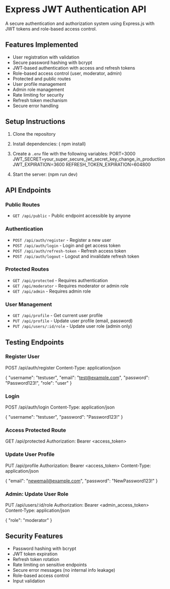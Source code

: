 # Express JWT Authentication API

A secure authentication and authorization system using Express.js with JWT tokens and role-based access control.

## Features Implemented

- User registration with validation
- Secure password hashing with bcrypt
- JWT-based authentication with access and refresh tokens
- Role-based access control (user, moderator, admin)
- Protected and public routes
- User profile management
- Admin role management
- Rate limiting for security
- Refresh token mechanism
- Secure error handling

## Setup Instructions

1. Clone the repository
2. Install dependencies:
  ( npm install)
3. Create a `.env` file with the following variables:
   PORT=3000
   JWT_SECRET=your_super_secure_jwt_secret_key_change_in_production
   JWT_EXPIRATION=3600
   REFRESH_TOKEN_EXPIRATION=604800
   
4. Start the server:
   (npm run dev)

## API Endpoints

### Public Routes

- `GET /api/public` - Public endpoint accessible by anyone

### Authentication

- `POST /api/auth/register` - Register a new user
- `POST /api/auth/login` - Login and get access token
- `POST /api/auth/refresh-token` - Refresh access token
- `POST /api/auth/logout` - Logout and invalidate refresh token

### Protected Routes

- `GET /api/protected` - Requires authentication
- `GET /api/moderator` - Requires moderator or admin role
- `GET /api/admin` - Requires admin role

### User Management

- `GET /api/profile` - Get current user profile
- `PUT /api/profile` - Update user profile (email, password)
- `PUT /api/users/:id/role` - Update user role (admin only)

## Testing Endpoints

### Register User

POST /api/auth/register
Content-Type: application/json

{
  "username": "testuser",
  "email": "test@example.com",
  "password": "Password123!",
  "role": "user"
}

### Login

POST /api/auth/login
Content-Type: application/json

{
  "username": "testuser",
  "password": "Password123!"
}

### Access Protected Route

GET /api/protected
Authorization: Bearer <access_token>

### Update User Profile


PUT /api/profile
Authorization: Bearer <access_token>
Content-Type: application/json

{
  "email": "newemail@example.com",
  "password": "NewPassword123!"
}


### Admin: Update User Role

PUT /api/users/:id/role
Authorization: Bearer <admin_access_token>
Content-Type: application/json

{
  "role": "moderator"
}


## Security Features

- Password hashing with bcrypt
- JWT token expiration
- Refresh token rotation
- Rate limiting on sensitive endpoints
- Secure error messages (no internal info leakage)
- Role-based access control
- Input validation